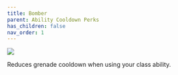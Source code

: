 ```yaml
---
title: Bomber
parent: Ability Cooldown Perks
has_children: false
nav_order: 1
---
```


![](https://bungie.net/common/destiny2_content/icons/97b1f7d1e9d61667bde6d401bd752c70.png)

Reduces grenade cooldown when using your class ability.
